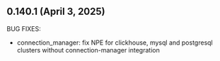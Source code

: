 ## 0.140.1 (April 3, 2025)

BUG FIXES:
* connection_manager: fix NPE for clickhouse, mysql and postgresql clusters without connection-manager integration



